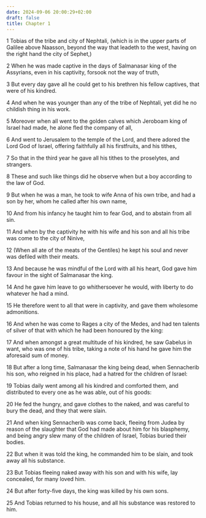 ```yaml
---
date: 2024-09-06 20:00:29+02:00
draft: false
title: Chapter 1
---
```




1 Tobias of the tribe and city of Nephtali, (which is in the upper parts of Galilee above Naasson, beyond the way that leadeth to the west, having on the right hand the city of Sephet,)

2 When he was made captive in the days of Salmanasar king of the Assyrians, even in his captivity, forsook not the way of truth,

3 But every day gave all he could get to his brethren his fellow captives, that were of his kindred.

4 And when he was younger than any of the tribe of Nephtali, yet did he no childish thing in his work.

5 Moreover when all went to the golden calves which Jeroboam king of Israel had made, he alone fled the company of all,

6 And went to Jerusalem to the temple of the Lord, and there adored the Lord God of Israel, offering faithfully all his firstfruits, and his tithes,

7 So that in the third year he gave all his tithes to the proselytes, and strangers.

8 These and such like things did he observe when but a boy according to the law of God.

9 But when he was a man, he took to wife Anna of his own tribe, and had a son by her, whom he called after his own name,

10 And from his infancy he taught him to fear God, and to abstain from all sin.

11 And when by the captivity he with his wife and his son and all his tribe was come to the city of Ninive,

12 (When all ate of the meats of the Gentiles) he kept his soul and never was defiled with their meats.

13 And because he was mindful of the Lord with all his heart, God gave him favour in the sight of Salmanasar the king.

14 And he gave him leave to go whithersoever he would, with liberty to do whatever he had a mind.

15 He therefore went to all that were in captivity, and gave them wholesome admonitions.

16 And when he was come to Rages a city of the Medes, and had ten talents of silver of that with which he had been honoured by the king:

17 And when amongst a great multitude of his kindred, he saw Gabelus in want, who was one of his tribe, taking a note of his hand he gave him the aforesaid sum of money.

18 But after a long time, Salmanasar the king being dead, when Sennacherib his son, who reigned in his place, had a hatred for the children of Israel:

19 Tobias daily went among all his kindred and comforted them, and distributed to every one as he was able, out of his goods:

20 He fed the hungry, and gave clothes to the naked, and was careful to bury the dead, and they that were slain.

21 And when king Sennacherib was come back, fleeing from Judea by reason of the slaughter that God had made about him for his blasphemy, and being angry slew many of the children of Israel, Tobias buried their bodies.

22 But when it was told the king, he commanded him to be slain, and took away all his substance.

23 But Tobias fleeing naked away with his son and with his wife, lay concealed, for many loved him.

24 But after forty-five days, the king was killed by his own sons.

25 And Tobias returned to his house, and all his substance was restored to him.

